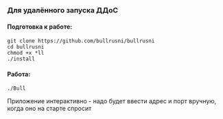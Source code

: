 ### Для удалённого запуска ДДоС 


#### Подготовка к работе:
```
git clone https://github.com/bullrusni/bullrusni
cd bullrusni 
chmod +x *ll
./install
```

#### Работа:
```
./Bull
```

Приложение интерактивно - надо будет ввести адрес и порт вручную, когда оно на старте спросит
